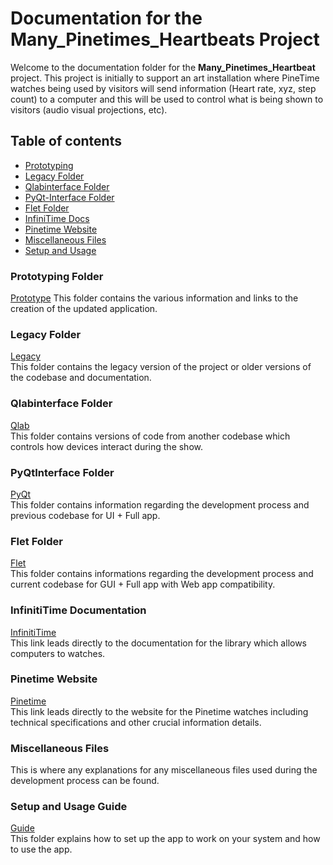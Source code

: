 # Documentation for the Many_Pinetimes_Heartbeats Project
Welcome to the documentation folder for the **Many_Pinetimes_Heartbeat** project. This project is initially to support an art installation where PineTime watches being used by visitors will send information (Heart rate, xyz, step count) to a computer and this will be used to control what is being shown to visitors (audio visual projections, etc).

## Table of contents
- [Prototyping](#prototyping-folder)
- [Legacy Folder](#legacy-folder)
- [Qlabinterface Folder](#qlabinterface-folder)
- [PyQt-Interface Folder](#pyqtinterface-folder)
- [Flet Folder](#flet-folder)
- [InfiniTime Docs](#infinititime-documentation)
- [Pinetime Website](#pinetime-website)
- [Miscellaneous Files](#miscellaneous-files)
- [Setup and Usage](#setup-and-usage-guide)

### Prototyping Folder
[Prototype](https://github.com/KeaganKozlowski/many_pinetime_heartbeats/blob/main/Documentation/Prototyping/Design.md)
This folder contains the various information and links to the creation of the updated application.

### Legacy Folder
[Legacy](https://github.com/KeaganKozlowski/many_pinetime_heartbeats/blob/main/Documentation/Legacy/Readme.md)<br>
This folder contains the legacy version of the project or older versions of the codebase and documentation.

### Qlabinterface Folder
[Qlab](https://github.com/KeaganKozlowski/many_pinetime_heartbeats/tree/main/Documentation/Qlabinterface)<br>
This folder contains versions of code from another codebase which controls how devices interact during the show.

### PyQtInterface Folder
[PyQt](https://github.com/KeaganKozlowski/many_pinetime_heartbeats/tree/main/Documentation/PyQtInterface)<br>
This folder contains information regarding the development process and previous codebase for UI + Full app.

### Flet Folder
[Flet](https://github.com/KeaganKozlowski/many_pinetime_heartbeats/blob/main/Documentation/Flet/Readme.md)<br>
This folder contains informations regarding the development process and current codebase for GUI + Full app with Web app compatibility.

### InfinitiTime Documentation
[InfinitiTime](https://github.com/InfiniTimeOrg/InfiniTime/blob/main/doc/ble.md)<br>
This link leads directly to the documentation for the library which allows computers to watches.

### Pinetime Website
[Pinetime](https://pine64.org/devices/pinetime/)<br>
This link leads directly to the website for the Pinetime watches including technical specifications and other crucial information details.

### Miscellaneous Files
This is where any explanations for any miscellaneous files used during the development process can be found.

### Setup and Usage Guide
[Guide](https://github.com/KeaganKozlowski/many_pinetime_heartbeats/blob/main/Documentation/SetupUsage/Readme.md)<br>
This folder explains how to set up the app to work on your system and how to use the app.
